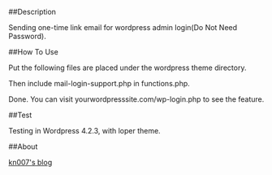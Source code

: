 ##Description

Sending one-time link email for wordpress admin login(Do Not Need Password).

##How To Use

Put the following files are placed under the wordpress theme directory.

Then include mail-login-support.php in functions.php.

Done. You can visit yourwordpresssite.com/wp-login.php to see the feature.

##Test

Testing in Wordpress 4.2.3, with loper theme.

##About

[kn007's blog](http://kn007.net) 
